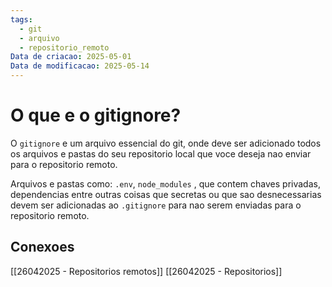 ```yaml
---
tags:
  - git
  - arquivo
  - repositorio_remoto
Data de criacao: 2025-05-01
Data de modificacao: 2025-05-14
---
```


# O que e o gitignore?
O `gitignore` e um arquivo essencial do git, onde deve ser adicionado todos os arquivos e pastas do seu repositorio local que voce deseja nao enviar para o repositorio remoto.

Arquivos e pastas como: `.env`, `node_modules` , que contem chaves privadas, dependencias entre outras coisas que secretas ou que sao desnecessarias devem ser adicionadas ao `.gitignore` para nao serem enviadas para o repositorio remoto.

## Conexoes
[[26042025 - Repositorios remotos]]
[[26042025 - Repositorios]]
